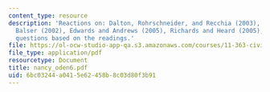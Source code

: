 ```yaml
---
content_type: resource
description: 'Reactions on: Dalton, Rohrschneider, and Recchia (2003), Carmen and
  Balser (2002), Edwards and Andrews (2005), Richards and Heard (2005), followed by
  questions based on the readings.'
file: https://ol-ocw-studio-app-qa.s3.amazonaws.com/courses/11-363-civil-society-and-the-environment-spring-2005/6bc03244a0415e62458b8c03d80f3b91_nancy_oden6.pdf
file_type: application/pdf
resourcetype: Document
title: nancy_oden6.pdf
uid: 6bc03244-a041-5e62-458b-8c03d80f3b91
---
```

